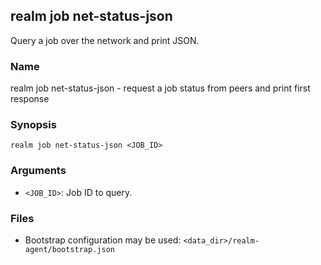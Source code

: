 ## realm job net-status-json

Query a job over the network and print JSON.

### Name

realm job net-status-json - request a job status from peers and print first response

### Synopsis

```
realm job net-status-json <JOB_ID>
```

### Arguments

- `<JOB_ID>`: Job ID to query.

### Files

- Bootstrap configuration may be used: `<data_dir>/realm-agent/bootstrap.json`


